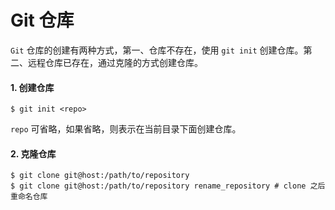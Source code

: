 # Git 仓库

`Git` 仓库的创建有两种方式，第一、仓库不存在，使用 `git init` 创建仓库。第二、远程仓库已存在，通过克隆的方式创建仓库。

#### 1. 创建仓库

```shell
$ git init <repo>
```

`repo` 可省略，如果省略，则表示在当前目录下面创建仓库。

#### 2. 克隆仓库

```shell
$ git clone git@host:/path/to/repository 
$ git clone git@host:/path/to/repository rename_repository # clone 之后重命名仓库
```







